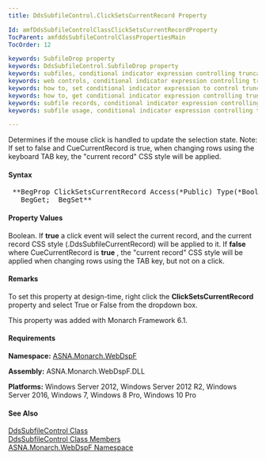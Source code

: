 ```yaml
---
title: DdsSubfileControl.ClickSetsCurrentRecord Property

Id: amfDdsSubfileControlClassClickSetsCurrentRecordProperty
TocParent: amfddsSubfileControlClassPropertiesMain
TocOrder: 12

keywords: SubfileDrop property
keywords: DdsSubfileControl.SubfileDrop property
keywords: subfiles, conditional indicator expression controlling truncated display
keywords: web controls, conditional indicator expression controlling truncated display
keywords: how to, set conditional indicator expression to control truncated display
keywords: how to, get conditional indicator expression controlling truncated display
keywords: subfile records, conditional indicator expression controlling truncated display
keywords: subfile usage, conditional indicator expression controlling truncated display

---
```


Determines if the mouse click is handled to update the selection state. Note: If set to false and CueCurrentRecord is true, when changing rows using the keyboard TAB key, the "current record" CSS style will be applied.

#### Syntax
<pre class="prettyprint"> **BegProp ClickSetsCurrentRecord Access(*Public) Type(*Bool)
   BegGet;  BegSet** </pre>

#### Property Values
Boolean. If **true** a click event will select the current record, and the current record CSS style (.DdsSubfileCurrentRecord) will be applied to it. If **false** where CueCurrentRecord is **true** , the "current record" CSS style will be applied when changing rows using the TAB key, but not on a click.

#### Remarks
To set this property at design-time, right click the **ClickSetsCurrentRecord** property and select True or False from the dropdown box.

This property was added with Monarch Framework 6.1.<br />

#### Requirements
**Namespace:** [ASNA.Monarch.WebDspF](amfWebDspFNamespace.html)

**Assembly:** ASNA.Monarch.WebDspF.DLL

**Platforms:** Windows Server 2012, Windows Server 2012 R2, Windows Server 2016, Windows 7, Windows 8 Pro, Windows 10 Pro

#### See Also
[ DdsSubfileControl Class](amfddsSubfileControlClass.html) <br /> [ DdsSubfileControl Class Members](amfddsSubfileControlClassMembers.html) <br /> [ ASNA.Monarch.WebDspF Namespace](amfWebDspFNamespace.html) 
